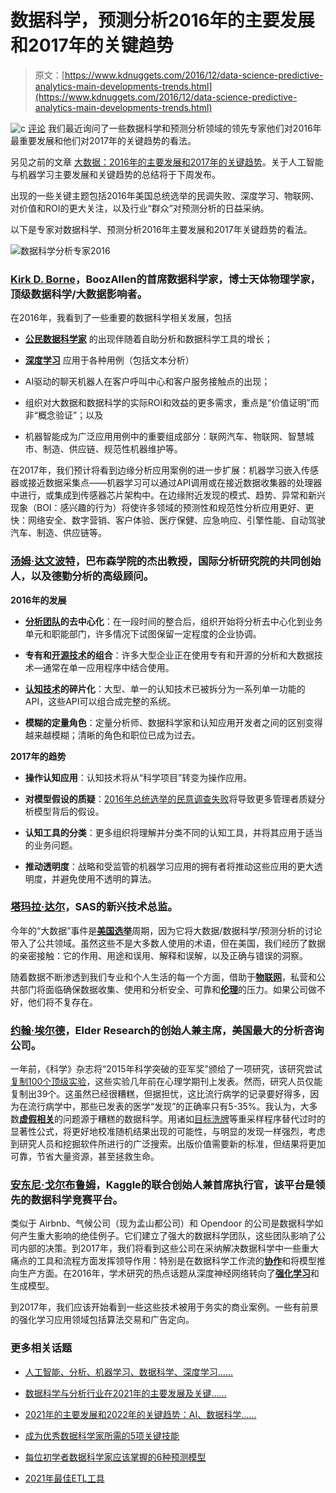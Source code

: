# 数据科学，预测分析2016年的主要发展和2017年的关键趋势

> 原文：[https://www.kdnuggets.com/2016/12/data-science-predictive-analytics-main-developments-trends.html](https://www.kdnuggets.com/2016/12/data-science-predictive-analytics-main-developments-trends.html)

![c](../Images/3d9c022da2d331bb56691a9617b91b90.png) [评论](/2016/12/data-science-predictive-analytics-main-developments-trends.html/2#comments) 我们最近询问了一些数据科学和预测分析领域的领先专家他们对2016年最重要发展和他们对2017年的关键趋势的看法。

另见之前的文章 [大数据：2016年的主要发展和2017年的关键趋势](/2016/12/big-data-main-developments-2016-key-trends-2017.html)。关于人工智能与机器学习主要发展和关键趋势的总结将于下周发布。

出现的一些关键主题包括2016年美国总统选举的民调失败、深度学习、物联网、对价值和ROI的更大关注，以及行业“群众”对预测分析的日益采纳。

以下是专家对数据科学、预测分析2016年主要发展和2017年关键趋势的看法。

![数据科学分析专家2016](../Images/9309b75dae76fa676feee11fabd6d2d5.png)

### [Kirk D. Borne](https://twitter.com/KirkDBorne)，BoozAllen的首席数据科学家，博士天体物理学家，顶级数据科学/大数据影响者。

在2016年，我看到了一些重要的数据科学相关发展，包括

+   [**公民数据科学家**](/tag/citizen-data-scientist) 的出现伴随着自助分析和数据科学工具的增长；

+   [**深度学习**](/tag/deep-learning) 应用于各种用例（包括文本分析）

+   AI驱动的聊天机器人在客户呼叫中心和客户服务接触点的出现；

+   组织对大数据和数据科学的实际ROI和效益的更多需求，重点是“价值证明”而非“概念验证”；以及

+   机器智能成为广泛应用用例中的重要组成部分：联网汽车、物联网、智慧城市、制造、供应链、规范性机器维护等。

在2017年，我们预计将看到边缘分析应用案例的进一步扩展：机器学习嵌入传感器或接近数据采集点——机器学习可以通过API调用或在接近数据收集器的处理器中进行，或集成到传感器芯片架构中。在边缘附近发现的模式、趋势、异常和新兴现象（BOI：感兴趣的行为）将使许多领域的预测性和规范性分析应用更好、更快：网络安全、数字营销、客户体验、医疗保健、应急响应、引擎性能、自动驾驶汽车、制造、供应链等。

### [**汤姆·达文波特**](http://www.tomdavenport.com/)，巴布森学院的杰出教授，国际分析研究院的共同创始人，以及德勤分析的高级顾问。

**2016年的发展**

+   **[分析团队](https://example.org/tag/team)的去中心化**：在一段时间的整合后，组织开始将分析去中心化到业务单元和职能部门，许多情况下试图保留一定程度的企业协调。

+   **专有和[开源技术](https://example.org/tag/open-source)的组合**：许多大型企业正在使用专有和开源的分析和大数据技术—通常在单一应用程序中结合使用。

+   **[认知技术](https://example.org/tag/cognitive-computing)的碎片化**：大型、单一的认知技术已被拆分为一系列单一功能的API，这些API可以组合成完整的系统。

+   **模糊的定量角色**：定量分析师、数据科学家和认知应用开发者之间的区别变得越来越模糊；清晰的角色和职位已成为过去。

**2017年的趋势**

+   **操作认知应用**：认知技术将从“科学项目”转变为操作应用。

+   **对模型假设的质疑**：[2016年总统选举的民意调查失败](/2016/11/trump-shows-limits-prediction.html)将导致更多管理者质疑分析模型背后的假设。

+   **认知工具的分类**：更多组织将理解并分类不同的认知工具，并将其应用于适当的业务问题。

+   **推动透明度**：战略和受监管的机器学习应用的拥有者将推动这些应用的更大透明度，并避免使用不透明的算法。

### [塔玛拉·达尔](https://twitter.com/tamaradull)，SAS的新兴技术总监。

今年的“大数据”事件是[**美国选举**](/tag/elections)周期，因为它将大数据/数据科学/预测分析的讨论带入了公共领域。虽然这些不是大多数人使用的术语，但在美国，我们经历了数据的亲密接触：它的作用、用途和误用、解释和误解，以及正确与错误的洞察。

随着数据不断渗透到我们专业和个人生活的每一个方面，借助于[**物联网**](/tag/iot)，私营和公共部门将面临确保数据收集、使用和分析安全、可靠和[**伦理**](/tag/ethics)的压力。如果公司做不好，他们将不复存在。

### [**约翰·埃尔德**](http://www.elderresearch.com/company/our-team/john-f-elder-iv-phd)，Elder Research的创始人兼主席，美国最大的分析咨询公司。

一年前，《科学》杂志将“2015年科学突破的亚军奖”颁给了一项研究，该研究尝试[复制100个顶级实验](http://www.psychologicalscience.org/publications/observer/obsonline/reproducibility-project-named-among-top-scientific-achievements-of-2015.html)，这些实验几年前在心理学期刊上发表。然而，研究人员仅能复制出39个。这虽然已经很糟糕，但据担忧，这比流行病学的记录要好得多，因为在流行病学中，那些已发表的医学“发现”的正确率只有5-35%。我认为，大多数[**虚假相关**](/tag/overfitting)的问题源于糟糕的数据科学。用诸如[目标洗牌](http://www.elderresearch.com/company/target-shuffling)等重采样程序替代过时的显著性公式，将更好地校准随机结果出现的可能性，与明显的发现一样强烈，考虑到研究人员和挖掘软件所进行的广泛搜索。出版价值需要新的标准，但结果将更加可靠，节省大量资源，甚至拯救生命。

### [**安东尼·戈尔布鲁姆**](https://www.kaggle.com/careers/team)，Kaggle的联合创始人兼首席执行官，该平台是领先的数据科学竞赛平台。

类似于 Airbnb、气候公司（现为孟山都公司）和 Opendoor 的公司是数据科学如何产生重大影响的绝佳例子。它们建立了强大的数据科学团队，这些团队影响了公司内部的决策。到2017年，我们将看到这些公司在采纳解决数据科学中一些重大痛点的工具和流程方面发挥领导作用：特别是在数据科学工作流的[**协作**](/tag/collaboration)和将模型推向生产方面。在2016年，学术研究的热点话题从深度神经网络转向了[**强化学习**](/tag/reinforcement-learning)和生成模型。

到2017年，我们应该开始看到一些这些技术被用于务实的商业案例。一些有前景的强化学习应用领域包括算法交易和广告定向。

### 更多相关话题

+   [人工智能、分析、机器学习、数据科学、深度学习……](https://www.kdnuggets.com/2021/12/developments-predictions-ai-machine-learning-data-science-research.html)

+   [数据科学与分析行业在2021年的主要发展及关键……](https://www.kdnuggets.com/2021/12/developments-predictions-data-science-analytics-industry.html)

+   [2021年的主要发展和2022年的关键趋势：AI、数据科学……](https://www.kdnuggets.com/2021/12/trends-ai-data-science-ml-technology.html)

+   [成为优秀数据科学家所需的5项关键技能](https://www.kdnuggets.com/2021/12/5-key-skills-needed-become-great-data-scientist.html)

+   [每位初学者数据科学家应该掌握的6种预测模型](https://www.kdnuggets.com/2021/12/6-predictive-models-every-beginner-data-scientist-master.html)

+   [2021年最佳ETL工具](https://www.kdnuggets.com/2021/12/mozart-best-etl-tools-2021.html)
